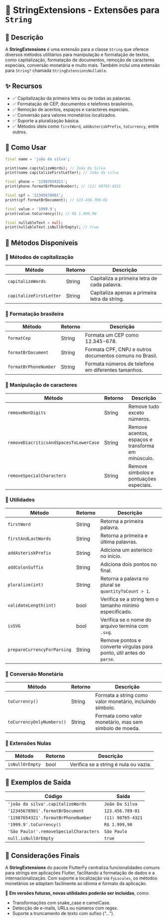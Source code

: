 # 🧩 StringExtensions - Extensões para `String`

## 📖 Descrição

A **StringExtensions** é uma extensão para a classe `String` que oferece diversos métodos utilitários para manipulação e formatação de textos, como capitalização, formatação de documentos, remoção de caracteres especiais, conversão monetária e muito mais. Também inclui uma extensão para `String?` chamada `StringExtensionsNullable`.

## ✨ Recursos

- ✅ Capitalização da primeira letra ou de todas as palavras.
- ✅ Formatação de CEP, documentos e telefones brasileiros.
- ✅ Remoção de acentos, espaços e caracteres especiais.
- ✅ Conversão para valores monetários localizados.
- ✅ Suporte a pluralização básica.
- ✅ Métodos úteis como `firstWord`, `addAsteriskPrefix`, `toCurrency`, entre outros.

## 🚀 Como Usar

```dart
final name = 'joão da silva';

print(name.capitalizeWords); // João Da Silva
print(name.capitalizeFirstLetter); // João da silva

final phone = '11987654321';
print(phone.formatBrPhoneNumber); // (11) 98765-4321

final cpf = '12345678901';
print(cpf.formatBrDocument); // 123.456.789-01

final value = '1999.9';
print(value.toCurrency()); // R$ 1.999,90

final nullableText = null;
print(nullableText.isNullOrEmpty); // true
```

## 🔧 Métodos Disponíveis

### 📌 Métodos de capitalização

| Método                | Retorno | Descrição                                                 |
| ---------------------|---------|-----------------------------------------------------------|
| `capitalizeWords`     | String  | Capitaliza a primeira letra de cada palavra.              |
| `capitalizeFirstLetter` | String | Capitaliza apenas a primeira letra da string.             |

### 📌 Formatação brasileira

| Método               | Retorno | Descrição                                                              |
|----------------------|---------|------------------------------------------------------------------------|
| `formatCep`          | String  | Formata um CEP como 12.345-678.                                        |
| `formatBrDocument`   | String  | Formata CPF, CNPJ e outros documentos comuns no Brasil.                |
| `formatBrPhoneNumber`| String  | Formata números de telefone em diferentes tamanhos.                    |

### 📌 Manipulação de caracteres

| Método                                   | Retorno | Descrição                                                        |
|------------------------------------------|---------|------------------------------------------------------------------|
| `removeNonDigits`                        | String  | Remove tudo exceto números.                                      |
| `removeDiacriticsAndSpacesToLowerCase`  | String  | Remove acentos, espaços e transforma em minúsculo.              |
| `removeSpecialCharacters`               | String  | Remove símbolos e pontuações especiais.                         |

### 📌 Utilidades

| Método                    | Retorno | Descrição                                                             |
|---------------------------|---------|----------------------------------------------------------------------|
| `firstWord`               | String  | Retorna a primeira palavra.                                          |
| `firstAndLastWords`       | String  | Retorna a primeira e última palavras.                                |
| `addAsteriskPrefix`       | String  | Adiciona um asterisco no início.                                     |
| `addColonSuffix`          | String  | Adiciona dois pontos no final.                                       |
| `pluralize(int)`          | String  | Retorna a palavra no plural se `quantityToCount > 1`.                |
| `validateLength(int)`     | bool    | Verifica se a string tem o tamanho mínimo especificado.              |
| `isSVG`                   | bool    | Verifica se o nome do arquivo termina com `.svg`.                    |
| `prepareCurrencyForParsing` | String | Remove pontos e converte vírgulas para ponto, útil antes do `parse`. |

### 📌 Conversão Monetária

| Método                         | Retorno | Descrição                                                        |
|--------------------------------|---------|------------------------------------------------------------------|
| `toCurrency()`                | String  | Formata a string como valor monetário, incluindo símbolo.        |
| `toCurrencyOnlyNumbers()`     | String  | Formata como valor monetário, mas sem símbolo de moeda.          |

### 📌 Extensões Nulas

| Método            | Retorno | Descrição                               |
|-------------------|---------|-----------------------------------------|
| `isNullOrEmpty`   | bool    | Verifica se a string é nula ou vazia.   |

## 🧪 Exemplos de Saída

| Código                                        | Saída                       |
|----------------------------------------------|-----------------------------|
| `'joão da silva'.capitalizeWords`            | `João Da Silva`             |
| `'12345678901'.formatBrDocument`             | `123.456.789-01`            |
| `'11987654321'.formatBrPhoneNumber`          | `(11) 98765-4321`           |
| `'1999.9'.toCurrency()`                      | `R$ 1.999,90`               |
| `'São Paulo!'.removeSpecialCharacters`       | `São Paulo`                 |
| `null.isNullOrEmpty`                         | `true`                      |

## 📌 Considerações Finais

A **StringExtensions** do pacote FlutterFy centraliza funcionalidades comuns para strings em aplicações Flutter, facilitando a formatação de dados e a internacionalização. Com suporte a localização via `FyLocales`, os métodos monetários se adaptam facilmente ao idioma e formato da aplicação.

🔮 **Em versões futuras, novas utilidades poderão ser incluídas**, como:
- Transformações com snake_case e camelCase.
- Detecção de e-mails, URLs ou números com regex.
- Suporte a truncamento de texto com sufixo (“...”).
